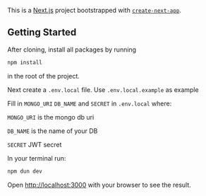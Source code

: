 This is a [Next.js](https://nextjs.org/) project bootstrapped with [`create-next-app`](https://github.com/vercel/next.js/tree/canary/packages/create-next-app).

## Getting Started

After cloning, install all packages by running

```bash
npm install

```

in the root of the project.

Next create a `.env.local` file.
Use `.env.local.example` as example

Fill in `MONGO_URI` `DB_NAME` and `SECRET` in `.env.local` where:

`MONGO_URI` is the mongo db uri

`DB_NAME` is the name of your DB

`SECRET` JWT secret

In your terminal run:

```bash
npm dun dev

```

Open [http://localhost:3000](http://localhost:3000) with your browser to see the result.
